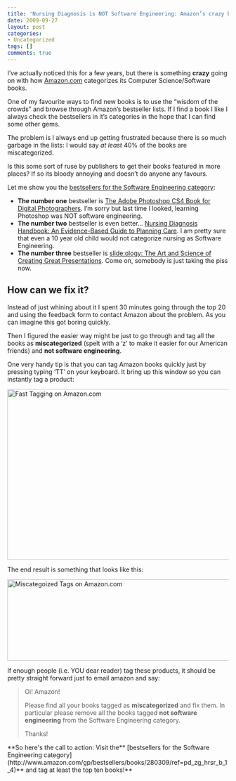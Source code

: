 ```yaml
---
title: 'Nursing Diagnosis is NOT Software Engineering: Amazon’s crazy book categorization'
date: 2009-09-27
layout: post
categories:
- Uncategorized
tags: []
comments: true
---
```



I’ve actually noticed this for a few years, but there is something **crazy** going on with how [Amazon.com](http://amazon.com) categorizes its Computer Science/Software books.
  
One of my favourite ways to find new books is to use the “wisdom of the crowds” and browse through Amazon’s bestseller lists. If I find a book I like I always check the bestsellers in it’s categories in the hope that I can find some other gems.
  
The problem is I always end up getting frustrated because there is so much garbage in the lists: I would say *at least* 40% of the books are miscategorized. 
  
Is this some sort of ruse by publishers to get their books featured in more places? If so its bloody annoying and doesn’t do anyone any favours.
  
Let me show you the [bestsellers for the Software Engineering category](http://www.amazon.com/gp/bestsellers/books/280309/):
  
[](http://www.amazon.com/gp/bestsellers/books/280309/) 
  
   
* **The number one** bestseller is [The Adobe Photoshop CS4 Book for Digital Photographers](http://www.amazon.com/Adobe-Photoshop-Book-Digital-Photographers/dp/0321580095/ref=pd_ts_b_1?ie=UTF8&amp;s=books). I’m sorry but last time I looked, learning Photoshop was NOT software engineering.    
* **The number two** bestseller is even better… [Nursing Diagnosis Handbook: An Evidence-Based Guide to Planning Care](http://www.amazon.com/Nursing-Diagnosis-Handbook-Evidence-Based-Planning/dp/0323048269/ref=pd_ts_b_2?ie=UTF8&amp;s=books). I am pretty sure that even a 10 year old child would not categorize nursing as Software Engineering.    
* **The number three** bestseller is [slide:ology: The Art and Science of Creating Great Presentations](http://www.amazon.com/slide-ology-Science-Creating-Presentations/dp/0596522347/ref=pd_ts_b_3?ie=UTF8&amp;s=books). Come on, somebody is just taking the piss now. 
  
## How can we fix it?
  
Instead of just whining about it I spent 30 minutes going through the top 20 and using the feedback form to contact Amazon about the problem. As you can imagine this got boring quickly.
  
Then I figured the easier way might be just to go through and tag all the books as **miscategorized** (spelt with a ‘z’ to make it easier for our American friends) and **not software engineering**.
  
One very handy tip is that you can tag Amazon books quickly just by pressing typing ‘TT’ on your keyboard. It bring up this window so you can instantly tag a product:
  
<img style="border-bottom: 0px; border-left: 0px; display: inline; border-top: 0px; border-right: 0px" title="Fast Tagging on Amazon.com" border="0" alt="Fast Tagging on Amazon.com" src="https://s3-us-west-2.amazonaws.com/jack-ukleja-com/fast_tagging_amazon1.png" width="525" height="388"> 
  
The end result is something that looks like this:
  
<img style="border-bottom: 0px; border-left: 0px; display: inline; border-top: 0px; border-right: 0px" title="Miscategoized  Tags on Amazon.com" border="0" alt="Miscategoized  Tags on Amazon.com" src="https://s3-us-west-2.amazonaws.com/jack-ukleja-com/miscategoized_tag_amazon1.png" width="644" height="185"> 
  
If enough people (i.e. YOU dear reader) tag these products, it should be pretty straight forward just to email amazon and say:
  <blockquote>   <p>Oi! Amazon!</p>    <p>Please find all your books tagged as <strong>miscategorized</strong> and fix them. In particular please remove all the books tagged <strong>not software engineering</strong> from the Software Engineering category.</p>    <p>Thanks!</p> </blockquote>  
**So here's the call to action: Visit the** [bestsellers for the Software Engineering category](http://www.amazon.com/gp/bestsellers/books/280309/ref=pd_zg_hrsr_b_1_4)** and tag at least the top ten books!**
